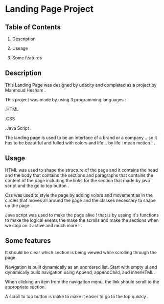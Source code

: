 # Landing Page Project

## Table of Contents

1. Description 

2. Useage 

3. Some features




## Description 

This Landing Page was designed by udacity and completed as a project by Mahmoud Hesham .

This project was made by using 3 programming languages :

.HTML

.CSS  

.Java Script .

The landing page is used to be an interface of a brand or a company .. so it has to be beautiful and fulled with colors and life .. by life i mean motion ! .


## Usage 

HTML was used to shape the structure of the page and it contains the head and the body that contains the sections and paragraphs that contains the content of the page including the links for the section that made by java script and the go to top button .

Css was used to style the page by adding volors and movement as in the circles that moves all around the page and the classes necessary to shape up the page .

Java script was used to make the page alive !
that is by useing it's functions to make the logical events the make the scrolls and make the sections when we stop on it active and much more ! .


## Some features 

It should be clear which section is being viewed while scrolling through the page.

Navigation is built dynamically as an unordered list. Start with empty ul and dynamically build navigation using Append, appendChild, and innerHTML.

When clicking an item from the navigation menu, the link should scroll to the appropriate section.

A scroll to top button is make to make it easier to go to the top quickly .

